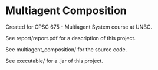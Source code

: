 # Multiagent Composition

Created for CPSC 675 - Multiagent System course at UNBC.

See report/report.pdf for a description of this project.

See multiagent_composition/ for the source code.

See executable/ for a .jar of this project.
